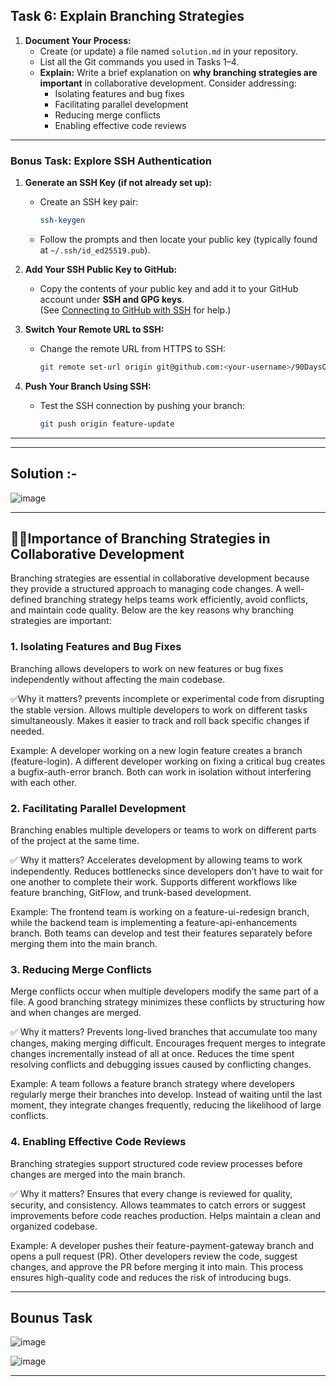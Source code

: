 ## Task 6: Explain Branching Strategies
1. **Document Your Process:**  
   - Create (or update) a file named `solution.md` in your repository.
   - List all the Git commands you used in Tasks 1–4.
   - **Explain:** Write a brief explanation on **why branching strategies are important** in collaborative development. Consider addressing:
     - Isolating features and bug fixes
     - Facilitating parallel development
     - Reducing merge conflicts
     - Enabling effective code reviews
---
### Bonus Task: Explore SSH Authentication
1. **Generate an SSH Key (if not already set up):**
   - Create an SSH key pair:
     ```bash
     ssh-keygen
     ```
   - Follow the prompts and then locate your public key (typically found at `~/.ssh/id_ed25519.pub`).

2. **Add Your SSH Public Key to GitHub:**  
   - Copy the contents of your public key and add it to your GitHub account under **SSH and GPG keys**.  
     (See [Connecting to GitHub with SSH](https://docs.github.com/en/authentication/connecting-to-github-with-ssh) for help.)

3. **Switch Your Remote URL to SSH:**  
   - Change the remote URL from HTTPS to SSH:
     ```bash
     git remote set-url origin git@github.com:<your-username>/90DaysOfDevOps.git
     ```

4. **Push Your Branch Using SSH:**  
   - Test the SSH connection by pushing your branch:
     ```bash
     git push origin feature-update
     ```

---
---
## Solution :-

![image](https://github.com/user-attachments/assets/5fa582f8-d6b2-48e0-99dd-02562d0d7c2b)

---
## 🤷‍♂️Importance of Branching Strategies in Collaborative Development

Branching strategies are essential in collaborative development because they provide a structured approach to managing code changes. A well-defined branching strategy helps teams work efficiently, avoid conflicts, and maintain code quality. Below are the key reasons why branching strategies are important:

### 1. Isolating Features and Bug Fixes
Branching allows developers to work on new features or bug fixes independently without affecting the main codebase.

✅Why it matters?
prevents incomplete or experimental code from disrupting the stable version.
Allows multiple developers to work on different tasks simultaneously.
Makes it easier to track and roll back specific changes if needed.

Example:
A developer working on a new login feature creates a branch (feature-login).
A different developer working on fixing a critical bug creates a bugfix-auth-error branch.
Both can work in isolation without interfering with each other.

### 2. Facilitating Parallel Development
Branching enables multiple developers or teams to work on different parts of the project at the same time.

✅ Why it matters?
Accelerates development by allowing teams to work independently.
Reduces bottlenecks since developers don’t have to wait for one another to complete their work.
Supports different workflows like feature branching, GitFlow, and trunk-based development.

Example:
The frontend team is working on a feature-ui-redesign branch, while the backend team is implementing a feature-api-enhancements branch.
Both teams can develop and test their features separately before merging them into the main branch.

### 3. Reducing Merge Conflicts
Merge conflicts occur when multiple developers modify the same part of a file. A good branching strategy minimizes these conflicts by structuring how and when changes are merged.

✅ Why it matters?
Prevents long-lived branches that accumulate too many changes, making merging difficult.
Encourages frequent merges to integrate changes incrementally instead of all at once.
Reduces the time spent resolving conflicts and debugging issues caused by conflicting changes.

Example:
A team follows a feature branch strategy where developers regularly merge their branches into develop.
Instead of waiting until the last moment, they integrate changes frequently, reducing the likelihood of large conflicts.

### 4. Enabling Effective Code Reviews
Branching strategies support structured code review processes before changes are merged into the main branch.

✅ Why it matters?
Ensures that every change is reviewed for quality, security, and consistency.
Allows teammates to catch errors or suggest improvements before code reaches production.
Helps maintain a clean and organized codebase.

Example:
A developer pushes their feature-payment-gateway branch and opens a pull request (PR).
Other developers review the code, suggest changes, and approve the PR before merging it into main.
This process ensures high-quality code and reduces the risk of introducing bugs.

---

## Bounus Task 

![image](https://github.com/user-attachments/assets/395c75a4-d83e-4b51-b8a4-3910533a1287)

![image](https://github.com/user-attachments/assets/086afc5b-5786-4757-a6b0-9e5285ae3f7f)

---
